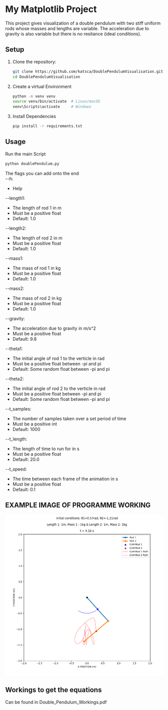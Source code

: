 # My Matplotlib Project

This project gives visualization of a double pendulum with two stiff uniform rods whose masses and lengths are variable. The acceleration due to gravity is also variable but there is no resitance (ideal conditions).

## Setup

1. Clone the repository:
   ```bash
   git clone https://github.com/katsca/DoublePendulumVisualisation.git
   cd DoublePendulumVisualisation
   
2. Create a virtual Environment 
   ```bash
   python -m venv venv
   source venv/bin/activate  # Linux/macOS
   venv\Scripts\activate     # Windows

3. Install Dependencies
   ```bash
   pip install -r requirements.txt
   
## Usage

Run the main Script
   ```bash
   python doublePendulum.py
   ```

The flags you can add onto the end<br>
--h:
   * Help
   
--length1:
   * The length of rod 1 in m
   * Must be a positive float
   * Default: 1.0
   
--length2:
   * The length of rod 2 in m<br>
   * Must be a positive float
   * Default: 1.0
   
--mass1:
   * The mass of rod 1 in kg
   * Must be a positive float
   * Default: 1.0
   
--mass2:
   * The mass of rod 2 in kg
   * Must be a positive float
   * Default: 1.0 

--gravity:
   * The acceleration due to gravity in m/s^2
   * Must be a positive float
   * Default: 9.8
   
--theta1:
   * The initial angle of rod 1 to the verticle in rad
   * Must be a positive float between -pi and pi
   * Default: Some random float between -pi and pi

--theta2:
   * The initial angle of rod 2 to the verticle in rad
   * Must be a positive float between -pi and pi
   * Default: Some random float between -pi and pi

--t_samples:
   * The number of samples taken over a set period of time
   * Must be a positive int
   * Default: 1000

--t_length:
   * The length of time to run for in s
   * Must be a positive float
   * Default: 20.0

--t_speed:
   * The time between each frame of the animation in s
   * Must be a positive float
   * Default: 0.1

## EXAMPLE IMAGE OF PROGRAMME WORKING
![alt text](https://github.com/katsca/DoublePendulumVisualisation/blob/main/ExampleImage.png?raw=true)


## Workings to get the equations
Can be found in Double_Pendulum_Workings.pdf




